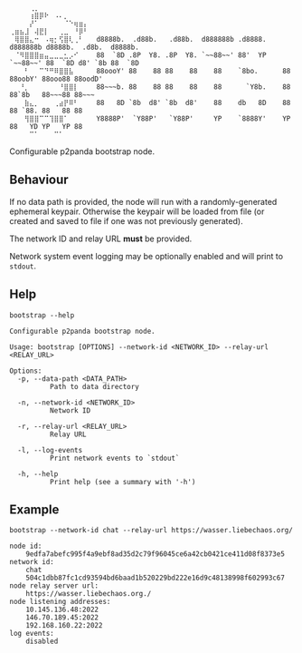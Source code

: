 ```
     ⢀⡀⠀⠀⠀⠀⠀⠀⠀⠀⠀
⠀⠀⠀⠀⢰⣿⡿⠗⠀⠠⠄⡀⠀⠀⠀⠀
⠀⠀⠀⠀⡜⠁⠀⠀⠀⠀⠀⠈⠑⢶⣶⡄
⢀⣶⣦⣸⠀⢼⣟⡇⠀⠀⢀⣀⠀⠘⡿⠃
⠀⢿⣿⣿⣄⠒⠀⠠⢶⡂⢫⣿⢇⢀⠃⠀  d8888b.  .d88b.   .d88b.  d888888b .d8888. d888888b d8888b.  .d8b.  d8888b.
⠀⠈⠻⣿⣿⣿⣶⣤⣀⣀⣀⣂⡠⠊⠀⠀  88  `8D .8P  Y8. .8P  Y8. `~~88~~' 88'  YP `~~88~~' 88  `8D d8' `8b 88  `8D
⠀⠀⠀⠃⠀⠀⠉⠙⠛⠿⣿⣿⣧⠀⠀⠀  88oooY' 88    88 88    88    88    `8bo.      88    88oobY' 88ooo88 88oodD'
⠀⠀⠘⡀⠀⠀⠀⠀⠀⠀⠘⣿⣿⡇⠀⠀  88~~~b. 88    88 88    88    88      `Y8b.    88    88`8b   88~~~88 88~~~
⠀⠀⠀⣷⣄⡀⠀⠀⠀⢀⣴⡟⠿⠃⠀⠀  88   8D `8b  d8' `8b  d8'    88    db   8D    88    88 `88. 88   88 88
⠀⠀⠀⢻⣿⣿⠉⠉⢹⣿⣿⠁⠀⠀⠀⠀  Y8888P'  `Y88P'   `Y88P'     YP    `8888Y'    YP    88   YD YP   YP 88
⠀⠀⠀⠀⠉⠁⠀⠀⠀⠉⠁
```

Configurable p2panda bootstrap node.

## Behaviour

If no data path is provided, the node will run with a randomly-generated ephemeral keypair.
Otherwise the keypair will be loaded from file (or created and saved to file if one was not
previously generated).

The network ID and relay URL **must** be provided.

Network system event logging may be optionally enabled and will print to `stdout`.

## Help

`bootstrap --help`

```
Configurable p2panda bootstrap node.

Usage: bootstrap [OPTIONS] --network-id <NETWORK_ID> --relay-url <RELAY_URL>

Options:
  -p, --data-path <DATA_PATH>
          Path to data directory

  -n, --network-id <NETWORK_ID>
          Network ID

  -r, --relay-url <RELAY_URL>
          Relay URL

  -l, --log-events
          Print network events to `stdout`

  -h, --help
          Print help (see a summary with '-h')
```

## Example

`bootstrap --network-id chat --relay-url https://wasser.liebechaos.org/`

```
node id:
    9edfa7abefc995f4a9ebf8ad35d2c79f96045ce6a42cb0421ce411d08f8373e5
network id:
    chat
    504c1dbb87fc1cd93594bd6baad1b520229bd222e16d9c48138998f602993c67
node relay server url:
    https://wasser.liebechaos.org./
node listening addresses:
    10.145.136.48:2022
    146.70.189.45:2022
    192.168.160.22:2022
log events:
    disabled
```

